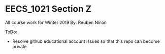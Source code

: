 # EECS_1021 Section Z

All course work for Winter 2019
By: Reuben Ninan

ToDo: 
- Resolve github educational account issues so that this repo can become private
